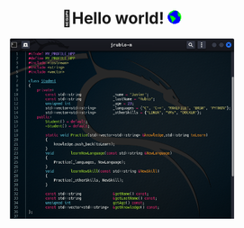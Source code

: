 <h1 align="center">
  🤖<strong>Hello world!</strong>
  <a target="_blank">
    <img src="Earth.gif" width="24px" style="max-width:100%;">
  </a>
</h1>
<p align="center">
<img src="ProfileTerm.png" width="400"/>
</p>

